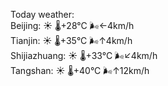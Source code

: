 Today weather:  
Beijing: ☀️   🌡️+28°C 🌬️←4km/h  
Tianjin: ☀️   🌡️+35°C 🌬️↑4km/h  
Shijiazhuang: ☀️   🌡️+33°C 🌬️↙4km/h  
Tangshan: ☀️   🌡️+40°C 🌬️↑12km/h  
